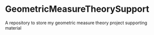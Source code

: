 # GeometricMeasureTheorySupport
A repository to store my geometric measure theory project supporting material

